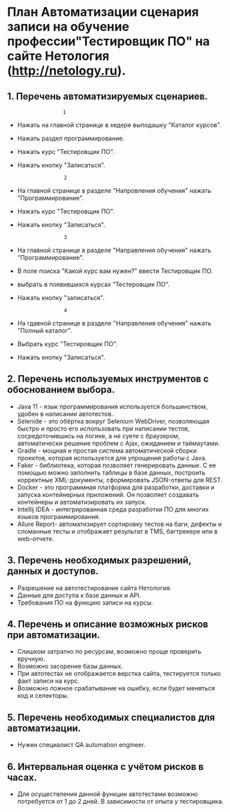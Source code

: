 # План Автоматизации сценария записи на обучение профессии"Тестировщик ПО" на сайте Нетология (http://netology.ru).

## 1. Перечень автоматизируемых сценариев.
                      1
* Нажать на главной странице в хедере выподашку "Каталог курсов".
* Нажать раздел программирование.
* Нажать курс "Тестировщик ПО".
* Нажать кнопку "Записаться".

                     2
* На главной странице в разделе "Напровления обучения" нажать "Программирование".
* Нажать курс "Тестировщик ПО".
* Нажать кнопку "Записаться".

                     3
* На главной странице в разделе "Направления обучения" нажать "Программирование".
* В поле поиска "Какой курс вам нужен?" ввести Тестировщик ПО.
* выбрать в появившихся курсах "Тестеровщик ПО".
* Нажать кнопку "записаться".

                     4
* На гдавной странице в разделе "Направления обучения" нажать "Полный каталог".
* Выбрать курс "Тестировщик ПО".
* Нажать кнопку "Записаться".

## 2. Перечень используемых инструментов с обоснованием выбора.
- Java 11 - язык программирования используется большинством, удобен в написании автотестов.
- Selenide - это обёртка вокруг Selenium WebDriver, позволяющая быстро и просто его использовать
при написании тестов, сосредоточившись на логике, а не суете с браузером, автоматически решение
проблем с Ajax, ожиданием и таймаутами.
- Gradle - мощная и простая система автоматической сборки проектов, которая используется
для упрощения работы с Java.
- Faker - библиотека, которая позволяет генерировать данные. С ее помощью можно заполнить
таблицы в базе данных, построить корректные XML-документы, сформировать JSON-ответы для REST.
- Docker - это программная платформа для разработки, доставки и запуска контейнерных приложений.
Он позволяет создавать контейнеры и автоматизировать их запуск.
- Intellij IDEA - интегрированная среда разработки ПО для многих языков программирования.
- Allure Report- автоматизирует сортировку тестов на баги, дефекты и сломанные тесты
и отображает результат в TMS, багтрекере или в web-отчете. 

## 3. Перечень необходимых разрешений, данных и доступов.
- Разрешение на автотестирование сайта Нетология.
- Данные для доступа к базе данных и API.
- Требования ПО на функцию записи на курсы.

## 4. Перечень и описание возможных рисков при автоматизации.
- Слишком затратно по ресурсам, возможно проще проверить вручную.
- Возможно засорение базы данных.
- При автотестах не отображается верстка сайта, тестируется только факт записи на курс.
- Возможно ложное срабатывание на ошибку, если будет меняться код и селекторы.

## 5. Перечень необходимых специалистов для автоматизации.
* Нужен специалист QA automation engineer. 

## 6. Интервальная оценка с учётом рисков в часах.
* Для осуществления данной функции автотестами возможно потребуется
от 1 до 2 дней. В зависимости от опыта у тестировщика.
